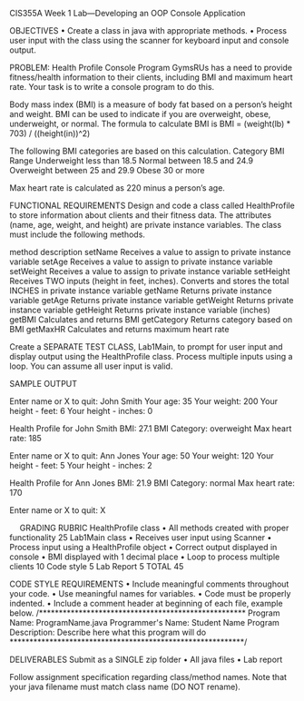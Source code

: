 CIS355A Week 1 Lab—Developing an OOP Console Application

OBJECTIVES
•	Create a class in java with appropriate methods.
•	Process user input with the class using the scanner for keyboard input and console output.

PROBLEM:  Health Profile Console Program
GymsRUs has a need to provide fitness/health information to their clients, including BMI and maximum heart rate. Your task is to write a console program to do this.

Body mass index (BMI) is a measure of body fat based on a person’s height and weight. BMI can be used to indicate if you are overweight, obese, underweight, or normal. The formula to calculate BMI is BMI = (weight(lb) * 703) / ((height(in))^2)
 

The following BMI categories are based on this calculation.
Category	BMI Range
Underweight	less than 18.5
Normal	between 18.5 and 24.9
Overweight	between 25 and 29.9
Obese	30 or more

Max heart rate is calculated as 220 minus a person’s age.

FUNCTIONAL REQUIREMENTS
Design and code a class called HealthProfile to store information about clients and their fitness data. The attributes (name, age, weight, and height) are private instance variables. The class must include the following methods.

method	description
setName	Receives a value to assign to private instance variable
setAge	Receives a value to assign to private instance variable
setWeight	Receives a value to assign to private instance variable
setHeight	Receives TWO inputs (height in feet, inches).  Converts and stores the total INCHES in private instance variable
getName	Returns private instance variable
getAge	Returns private instance variable
getWeight	Returns private instance variable
getHeight	Returns private instance variable (inches)
getBMI	Calculates and returns BMI
getCategory	Returns category based on BMI
getMaxHR	Calculates and returns maximum heart rate

Create a SEPARATE TEST CLASS, Lab1Main, to prompt for user input and display output using the HealthProfile class. Process multiple inputs using a loop. You can assume all user input is valid.

SAMPLE OUTPUT

Enter name or X to quit: John Smith
Your age: 35
Your weight: 200
Your height - feet: 6
Your height - inches: 0

Health Profile for John Smith
BMI:  27.1
BMI Category: overweight
Max heart rate: 185

Enter name or X to quit: Ann Jones
Your age: 50
Your weight: 120
Your height - feet: 5
Your height - inches: 2

Health Profile for Ann Jones
BMI:  21.9
BMI Category: normal
Max heart rate: 170

Enter name or X to quit: X



 
GRADING RUBRIC
HealthProfile class
•	All methods created with proper functionality	25
Lab1Main class
•	Receives user input using Scanner
•	Process input using a HealthProfile object
•	Correct output displayed in console
•	BMI displayed with 1 decimal place
•	Loop to process multiple clients	10
Code style	5
Lab Report	5
TOTAL	45

CODE STYLE REQUIREMENTS
•	Include meaningful comments throughout your code.
•	Use meaningful names for variables.
•	Code must be properly indented.
•	Include a comment header at beginning of each file, example below.
/**************************************************** 
Program Name: ProgramName.java 
Programmer's Name: Student Name 
Program Description: Describe here what this program will do 
***********************************************************/

DELIVERABLES
Submit as a SINGLE zip folder
•	All java files
•	Lab report

Follow assignment specification regarding class/method names.
Note that your java filename must match class name (DO NOT rename).

